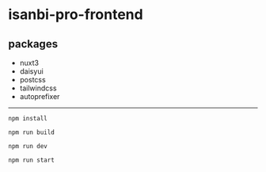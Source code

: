 # isanbi-pro-frontend

## packages
- nuxt3
- daisyui
- postcss
- tailwindcss
- autoprefixer

---

```
npm install
```
```
npm run build
```
```
npm run dev
```
```
npm run start
```